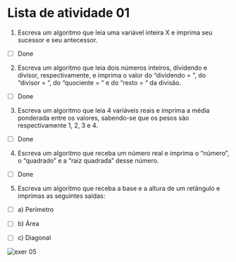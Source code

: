 # Lista de atividade 01

1. Escreva um algoritmo que leia uma variável inteira X e imprima seu sucessor e seu antecessor.

- [ ] Done

2. Escreva um algoritmo que leia dois números inteiros, dividendo e divisor, respectivamente, e imprima o valor do “dividendo = “, do “divisor = “, do “quociente = “ e do “resto = “ da divisão.

- [ ] Done

3. Escreva um algoritmo que leia 4 variáveis reais e imprima a média ponderada entre os valores, sabendo-se que os pesos são respectivamente 1, 2, 3 e 4.

- [ ] Done

4. Escreva um algoritmo que receba um número real e imprima o “número”, o “quadrado” e a “raiz quadrada” desse número.

- [ ] Done

5. Escreva um algoritmo que receba a base e a altura de um retângulo e imprimas as seguintes saídas:

- [ ] a) Perímetro

- [ ] b) Área

- [ ] c) Diagonal

![exer 05](https://github.com/ifmscb-ads-turma-1229/primeiro-semestre/blob/main/doc/img/list-01-exer05.png)
